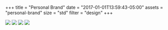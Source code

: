 +++
title = "Personal Brand"
date = "2017-01-01T13:59:43-05:00"
assets = "personal-brand"
size = "std"
filter = "design"
+++

<img class="full" src="/img/personal-brand/logostudy2.png"/>
<img class="full" src="/img/personal-brand/logostudy1.png"/>
<img class="full" src="/img/personal-brand/logostudy3.png"/>
<img class="full" src="/img/personal-brand/logostudy4.png"/>
